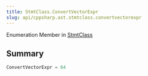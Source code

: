 ```yaml
---
title: StmtClass.ConvertVectorExpr
slug: api/cppsharp.ast.stmtclass.convertvectorexpr
---
```

Enumeration Member in [StmtClass](/api/cppsharp/ast/stmtclass)

## Summary



```csharp
ConvertVectorExpr = 64
```

